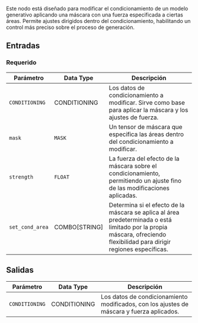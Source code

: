 Este nodo está diseñado para modificar el condicionamiento de un modelo generativo aplicando una máscara con una fuerza especificada a ciertas áreas. Permite ajustes dirigidos dentro del condicionamiento, habilitando un control más preciso sobre el proceso de generación.

## Entradas

### Requerido

| Parámetro     | Data Type | Descripción |
|---------------|--------------|-------------|
| `CONDITIONING` | CONDITIONING | Los datos de condicionamiento a modificar. Sirve como base para aplicar la máscara y los ajustes de fuerza. |
| `mask`        | `MASK`       | Un tensor de máscara que especifica las áreas dentro del condicionamiento a modificar. |
| `strength`    | `FLOAT`      | La fuerza del efecto de la máscara sobre el condicionamiento, permitiendo un ajuste fino de las modificaciones aplicadas. |
| `set_cond_area` | COMBO[STRING] | Determina si el efecto de la máscara se aplica al área predeterminada o está limitado por la propia máscara, ofreciendo flexibilidad para dirigir regiones específicas. |

## Salidas

| Parámetro     | Data Type | Descripción |
|---------------|--------------|-------------|
| `CONDITIONING` | CONDITIONING | Los datos de condicionamiento modificados, con los ajustes de máscara y fuerza aplicados. |
